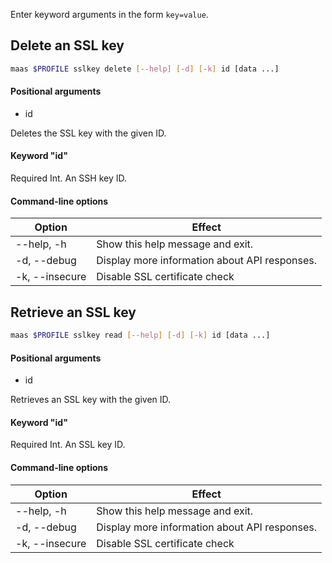 Enter keyword arguments in the form `key=value`.

## Delete an SSL key

```bash
maas $PROFILE sslkey delete [--help] [-d] [-k] id [data ...] 
```

#### Positional arguments
- id


Deletes the SSL key with the given ID.

#### Keyword "id"
Required Int. An SSH key ID.

#### Command-line options
| Option         | Effect                                        |
|----------------|-----------------------------------------------|
| --help, -h     | Show this help message and exit.              |
| -d, --debug    | Display more information about API responses. |
| -k, --insecure | Disable SSL certificate check                 |

## Retrieve an SSL key

```bash
maas $PROFILE sslkey read [--help] [-d] [-k] id [data ...] 
```

#### Positional arguments
- id


Retrieves an SSL key with the given ID.

#### Keyword "id"
Required Int. An SSL key ID.

#### Command-line options
| Option         | Effect                                        |
|----------------|-----------------------------------------------|
| --help, -h     | Show this help message and exit.              |
| -d, --debug    | Display more information about API responses. |
| -k, --insecure | Disable SSL certificate check                 |

